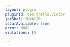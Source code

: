```yaml
---
layout: plugin
pluginId: com.trello.victor
jarSha1: INVALID
isJarAvailable: true
error: NONE
violations: []

---
```

